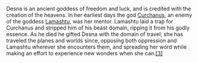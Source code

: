 Desna is an ancient goddess of freedom and luck, and is credited with the creation of the heavens. In her earliest days the god [Curchanus](https://pathfinder.fandom.com/wiki/Curchanus "Curchanus"), an enemy of the goddess [Lamashtu](https://pathfinder.fandom.com/wiki/Lamashtu "Lamashtu"), was her mentor. Lamashtu laid a trap for Curchanus and stripped him of his beast domain, ripping it from his godly essence. As he died he gifted Desna with the domain of travel; she has traveled the planes and worlds since, opposing both oppression and Lamashtu wherever she encounters them, and spreading her word while making an effort to experience new wonders when she can.[[3]](https://pathfinder.fandom.com/wiki/Desna#cite_note-PF2-3)

